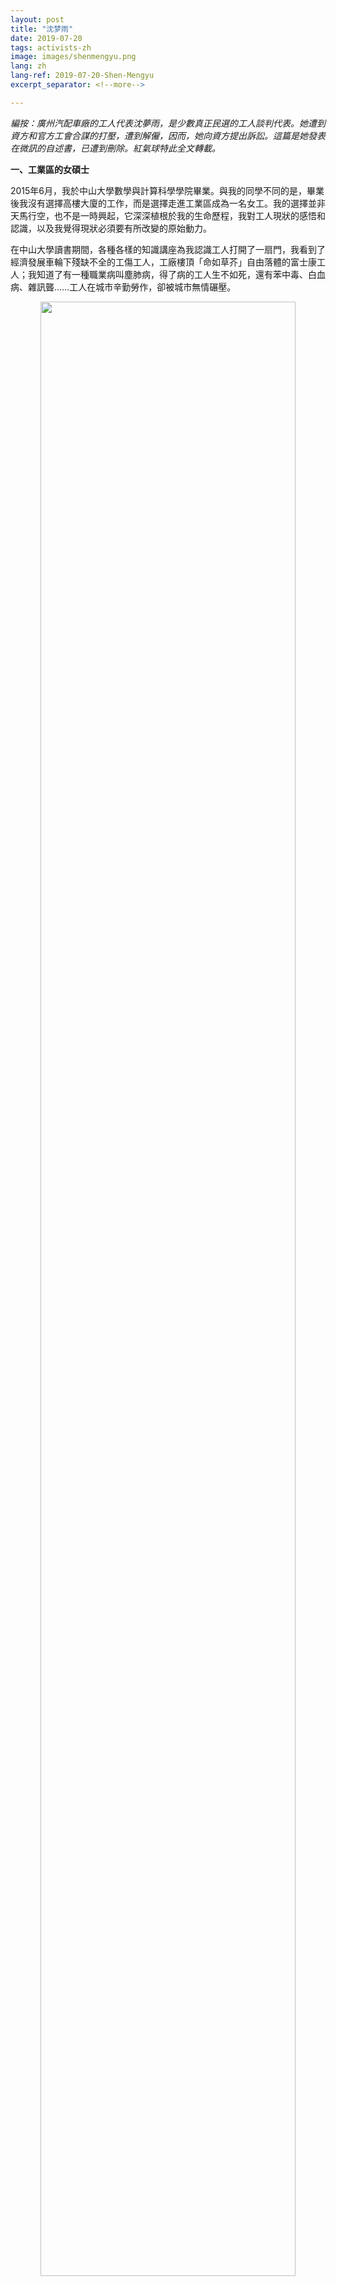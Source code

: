 ```yaml
---
layout: post
title: "沈梦雨"
date: 2019-07-20
tags: activists-zh
image: images/shenmengyu.png
lang: zh
lang-ref: 2019-07-20-Shen-Mengyu
excerpt_separator: <!--more-->

---
```


<em>編按：廣州汽配車廠的工人代表沈夢雨，是少數真正民選的工人談判代表。她遭到資方和官方工會合謀的打壓，遭到解僱，因而，她向資方提出訴訟。這篇是她發表在微訊的自述書，已遭到刪除。紅氣球特此全文轉載。</em>


<strong>一、工業區的女碩士</strong>

2015年6月，我於中山大學數學與計算科學學院畢業。與我的同學不同的是，畢業後我沒有選擇高樓大廈的工作，而是選擇走進工業區成為一名女工。我的選擇並非天馬行空，也不是一時興起，它深深植根於我的生命歷程，我對工人現狀的感悟和認識，以及我覺得現狀必須要有所改變的原始動力。

在中山大學讀書期間，各種各樣的知識講座為我認識工人打開了一扇門，我看到了經濟發展車輪下殘缺不全的工傷工人，工廠樓頂「命如草芥」自由落體的富士康工人；我知道了有一種職業病叫塵肺病，得了病的工人生不如死，還有苯中毒、白血病、雜訊聾……工人在城市辛勤勞作，卻被城市無情碾壓。

<div style="text-align:center"><img src="/images/shenmengyu1.jpg" width="90%"/></div>

有一次，北京大學盧暉臨老師到中山大學做了一個關於農民工現狀的講座，提問時間一個同學問：「盧老師，我們這些大學生算既得利益者嗎？」

既得利益者？！這個詞深深地刺痛了我。

是啊，因為投胎在一個小康之家，從小衣食無憂、享受優質教育資源、未來一片光明，我就理所應當享受這一切嗎？ 那一刻，我開始審視自己，審視滿教室前途無量的中山大學學子；我開始反思，反思珠三角每年被切下的4萬根斷指，反思2.8億為城市獻出青春卻留不下來的「農民工」！

我想起在東莞打工的親戚。多年前我的伯父在下班途中被車撞傷落下終身殘疾，如果那時我懂工傷法律法規，就可以告訴他去找廠裡要求賠償；他的大女兒我的堂姐初中就輟學出去打工，過年只看到她回家時的光鮮亮麗，現在才知道她在工廠裡原來過得很辛苦。

有一年暑假我去東莞，路過燈紅酒綠的高樓大廈，堂姐帶我鑽進狹窄仄逼的巷子，那裡沒有陽光，昏暗潮濕，巷子上空佈滿密密麻麻的電線和網線，河流和池塘翻滾著臭氣和垃圾，穿著工服的工人臉上刻滿疲憊…… 多年以後，我才知道那個地方叫城中村，住在城中村裡的都是「農民工」。

懷著對「農民工」處境的疑惑與同情，我開始學習勞動法律法規，走進工業區、城中村、建築工地瞭解工人的真實生活和困境。

我去到學校周邊的建築工地，暴雨天，工人居住的地下車庫積滿了水，他們為泡水的衣服和被褥發愁，他們更為不能上工就沒有工資的「窩工」焦慮；我為工友講解勞動法律，可是法律的白紙黑字卻換不回他們的一份勞動合同。

我去到號稱是「制鞋業富士康」的東莞裕元鞋廠，老舊的廠區簡陋的宿舍裡，大哥大姐說在這工作了十幾年，臨退休才發現工廠欠繳大量的社保和公積金。

<div style="text-align:center"><img src="/images/shenmengyu2.jpg" width="90%"/></div>

我無所適從，我憤怒震驚！是什麼樣的力量，讓法律形同虛設？是什麼樣的原因，讓獻了青春獻終身的工人老無所依？

慘澹的現實淋漓的鮮血，我感覺到法律的無力和蒼白！生而貧窮的勞動者，不得不，又死於貧窮！

2014年夏天，廣州大學城環衛工人維權，在維權現場，大哥大姐向我們控訴物業公司的虛偽和無恥，他們克扣工人工資福利、拖欠社保和公積金、給工人簽空白合同、逃避本應承擔的經濟補償；工人代表去討說法卻遭到威脅恐嚇，公司領導更是擺出「就是欺負你們」的囂張姿態。

<div style="text-align:center"><img src="/images/shenmengyu3.jpg" width="90%"/></div>

而在環衛工人遭受的種種不公平待遇面前，街道辦和勞動局卻置身事外、不管不顧；正義的學生為工人奔走、呐喊，也被團結抗爭的工人所感動和教育。二十天裡，學生和工人相互支持，終於迎來了環衛工人維權勝利的好消息。

這樣的勝利包含著尊嚴和權利，也讓我看到了未來的另一種可能。是的，辛勤勞動的工人不應該被粗暴對待，我，要一直跟工人在一起，尋回失去的尊嚴和權利。

<div style="text-align:center"><img src="/images/shenmengyu4.jpg" width="90%"/></div>


<strong>二、汽配廠的女工</strong>

為了一直跟工人站在一起，「成為工人」就成了我的首要選擇。

畢業後我來到廣州經濟開發區，這是一個只有通過仲介才能找到工作的地方。要找工作就要先交仲介費，仲介總是先把企業吹得天花亂墜，收取仲介費後，又以企業暫時不招工等各種理由把人晾一邊。在接連被兩個仲介忽悠後，我終於進到了一家日資汽配廠——廣州日弘機電有限公司，成為了名副其實的女工。

日弘公司主要給東風本田、廣汽本田和日產等整車廠生產發動機和變速箱的彈簧，經過簡單的培訓後我第一次走進車間，機器的轟鳴刺痛我的耳膜，油污的氣味撲面而來，金屬粉塵彌漫整個車間，工人在刷得油亮的綠色區域緊張忙碌，工位元上苯等化學品的危害提示觸目驚心，工人戴著既不能有效阻隔粉塵、又不能過濾毒氣的一次性口罩，有的甚至連一次性口罩也沒有戴。

這就是傳說中「高工資」的汽配工廠！

<div style="text-align:center"><img src="/images/shenmengyu5.jpg" width="90%"/></div>

工作一段時間後，我得知好多同事因為在如此惡劣的環境長期勞作，患上了鼻炎和支氣管炎，還有聽力下降、白細胞陡降……而車間常年高溫，5月份就悶熱難耐，酷暑時35度以上屬於正常，有地方甚至接近50度，加上勞動強度大，一層薄薄的口罩就已經喘不過氣，更別提厚實封閉的口罩了，那簡直就是讓人窒息的「禍害」！在健康和工作之間大家選擇了工作，而這種沒有選擇的選擇，就是我和同事們工作的日常。

因為底薪低，在週末休息和一天不休之間，我們不得不選擇一天不休！

因為上報工傷會被扣年終獎，在受了工傷維護權益和年終獎不被扣錢之間，我們不得不選擇瞞報工傷！

因為領導掌握年終評點的生殺大權，在糾結要不要買領導推銷的高價內衣時，我們只能選擇買！

面對領導的肆意謾駡和人格侮辱，在奮起反抗和委曲求全之間，我們還是選擇了默默忍受！

更令人心疼的是廠裡的孕婦，懷孕意味著需要更賣力地幹活，因為領導會以產量不達標為由刁難孕婦——給臉色看、不給班加、冷嘲熱諷。為了達到產量，她們只能選擇放棄孕婦合法的工休時間。而惡劣的環境和不斷提高的產量又讓她們每天都受盡煎熬。

在生產現場，懷孕了還能夠繼續待下去的女工少之又少，勞動強度是一方面，生產環境對孩子的傷害是另一方面。朋友小梅，在車間工作期間每次懷孕都流產，離開了之後才得以擺脫這一噩夢；另一個同事吸取她的經驗教訓，懷孕後馬上選擇離開，卻還是難逃孩子流產的厄運，工作環境的傷害從一開始就刻在了孩子的骨血裡。

<div style="text-align:center"><img src="/images/shenmengyu6.jpg" width="90%"/></div>
<div style="text-align:center"><img src="/images/shenmengyu7.jpg" width="90%"/></div>
<div style="text-align:center"><img src="/images/shenmengyu8.jpg" width="90%"/></div>
  
還有那些將全部青春都獻給了公司的老員工，從二十歲懵懂少年步入而立之年。十幾年來，領導一直在身後卡著碼錶，一秒鐘一個動作，快點，快點，再快點。夜班上了三個鐘，由於待料，一聲令下就得下班。為滿足生產需要，夜班急倒中班，中班急倒早班，連續兩天睡眠不足10個鐘！混亂的作息緊張的節奏，讓人睡不著覺又打不起精神，這樣的痛苦每時每刻都在經歷。

朋友老王說他曾無數次想離開，逃離這毫無人性的管理制度和惡劣的工作環境。但十幾年的工廠生活，除了一身病痛，他什麼也沒有，離開工廠他不知道該去哪裡，而作為家中的頂樑柱，他不能停止掙錢。

然而，再長的工齡再多的付出也阻擋不了公司對老員工的厭棄。在公司眼裡，員工不如機器！機器壞了他們維修保養、更換零件，員工的身體垮了，他們想到的卻只有撇清關係、掃地出門。

<div style="text-align:center"><img src="/images/shenmengyu9.jpg" width="90%"/></div>

<div style="text-align:center"><em>在這裡我們是
<br>一台台24小時運轉的機器
<br>一個個不停被按動的開關
<br>一串串產量板上跳動的數字
<br>我們是
<br>一張張存著年邁父母醫藥費的銀行卡
<br>一顆顆從孩子臉頰上滾落的淚珠兒
<br>我們還是
<br>變型的脊椎、勞損的腰肌、失聰的耳朵
<br>但我們絕不可能
<br>是人
<br>能夠感受公正與自由的人</em></div><br>

我們晝夜顛倒，換來機器24小時不停的轟鳴！我們不眠不休，換來老闆不勞而獲的富貴！我們忍辱負重，換回寄生蟲們趾高氣揚的嘲諷！我們辛勤勞動，卻換不回尊嚴和權利！

朋友說，抱怨沒有意義，想開點能活得快樂些，這樣的日子還長著呢。我想是的，但是卻忍不住在夜深人靜的時候敲下這些「沒有意義」的文字，這是身為工人的我的日常，更是千千萬萬工人的日常。男的、女的、愛笑的、胖的、貧血的、幹滿十五年的、兩年沒轉正的、斷指的、流產的……直到有一天，我們幹不動了，我們工作生活過的痕跡都將被抹去，取而代之是另一批新鮮的血液，繼續重複這單調的迴圈。

<div style="text-align:center"><img src="/images/shenmengyu10.jpg" width="90%"/></div>
<div style="text-align:center"><img src="/images/shenmengyu11.jpg" width="90%"/></div>


<strong>三、為改變而戰鬥</strong>
 
<div style="text-align:center"><img src="/images/shenmengyu12.jpg" width="90%"/></div>
<div style="text-align:center"><img src="/images/shenmengyu13.jpg" width="90%"/></div>

但，我又不能僅僅停留於抱怨！

這裡有悲哀，有憤怒，有喪失了「作為一個人的尊嚴和權利」的痛苦和不堪！

這裡有憧憬，有希望，有苦中作樂的精神，也有辛勤勞作的汗水和努力！

這裡需要改變！這裡也渴望改變！

<div style="text-align:center"><img src="/images/shenmengyu14.jpg" width="90%"/></div>

2018年3月底，一年一度的工資和年終獎集體協商開啟。往年，我們的員工方協商代表基本由分會主席指定，今年，生產現場的員工決定用一用手上的民主權利，他們推選我為員工方協商代表候選人。成為代表的過程非常艱難，廠方和工會對我百般刁難，他們從來就喜歡聽話的提線木偶，對於自下而上的「員工推選」有著本能的敵意！

帶著員工的信任和支持，一波三折成為代表的我製作調查問卷搜集員工意見。然而，馬上我就被公司領導訓斥提高了員工的加薪預期；被工會領導告誡要「擺對你的位置」；被警告已經傷害到了高層領導的利益；被批評年輕氣盛、莽撞偏激、不夠成熟……這一切都只是因為我按照相關法律法規走出了協商代表的第一步！

悲哀與憤怒洶湧而至，我想知道，在工會和公司眼中什麼是不「偏激」的方法？

如果「聽資深工會領導的話不用問卷收集員工意見」就是不偏激！

如果「對公司威脅侮辱員工，公然干預集體協商的行為不質疑」就是不偏激！

如果「對公司以莫須有的罪名警告、處罰員工的違法行為忍氣吞聲」就是不偏激！

如果「承認工會委員會越權撤銷我協商代表資格的決議有效」就是不偏激！

那麼，這一次我選擇「偏激」，選擇掙脫套在工人身上的枷鎖！

習慣了「違規違法」的領導們如臨大敵，於是賄賂選舉、境外勢力、洩露機密等帽子接二連三扣到我的頭上。我的加班權利被剝奪，與一線員工接觸的工作被禁止，污蔑詆毀威脅恐嚇……下流花招層出不窮！他們的目的只有一個，打壓我，震懾所有現場員工。

至於法律什麼的，在他們眼裡連個擺設都不是，它只是一堆被扔掉的廢紙，或者是已經被排放的毒氣和廢水。《員工手冊》中的107條懲罰措施才是他們想要的「法律」。

2018年5月28日，一大早，工會委員會召開秘密會議，他們繞過會員代表大會直接撤銷了我協商代表的資格；下午一點，公司以我頂撞上司擾亂秩序為由給我記過處分；下午四點，一紙處罰性解雇通知書被送到我的手上，公司單方面宣佈與我解除勞動合同。

紅色的印章猙獰的笑容，工會和公司狼狽為奸，宣誓他們對工人的絕對權利！血汗工廠四個字早已不陌生，改革開放四十年，它們用工人的鮮血和生命將自己打造成了法治中國的照妖鏡，什麼當家做主、民主權利、人身自由、公平公正……越漂亮的也就越醜陋！

於我而言，日弘公司員工身份的終結並不是結束，工廠的大門已對我緊閉，它的鋼筋鐵骨將永遠刻著非法解雇員工的無恥，拒之門外的不僅是我，還將有那些敢於說不的先行者和敢於維護權益的後來者。

噩夢中醒來的工人不願意回到暗夜，習慣了站著掙錢就不會再喜歡跪著。

<div style="text-align:center"><img src="/images/shenmengyu15.jpg" width="90%"/></div>

從學生到工人，從普通作業員到員工代表，與工人站在一起，我越走越堅定。

腳踏實地，繼續前行，為權利和尊嚴奔走，為勞動者付出，為改變而戰鬥！

這是我的選擇，也將成為更多後來者的選擇。



<em>图文转自红气球网： <http://redballoonsolidarity.org/3084/></em>
